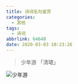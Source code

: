 ```yaml
---
title: 诗词名句鉴赏
categories:
  - 其他
tags:
  - 诗词
abbrlink: 64648
date: 2020-03-03 10:23:26
---
```


> 少年游 「清珺」

![少年游](https://i.loli.net/2020/04/03/JeVsCoERtXhfMyG.png)

